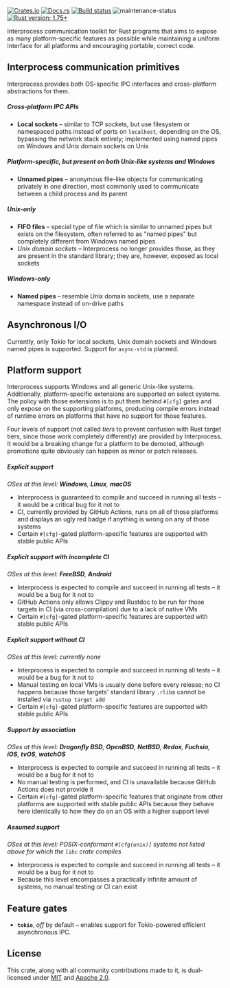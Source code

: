 [![Crates.io](https://img.shields.io/crates/v/interprocess)](https://crates.io/crates/interprocess "Interprocess on Crates.io")
[![Docs.rs](https://img.shields.io/badge/documentation-docs.rs-informational)](https://docs.rs/interprocess "interprocess on Docs.rs")
[![Build status](https://github.com/kotauskas/interprocess/actions/workflows/checks_and_tests.yml/badge.svg)](https://github.com/kotauskas/interprocess/actions/workflows/checks_and_tests.yml)
![maintenance-status](https://img.shields.io/badge/maintenance-actively%20developed-brightgreen)
[![Rust version: 1.75+](https://img.shields.io/badge/rust%20version-1.75+-orange)][blogpost]

Interprocess communication toolkit for Rust programs that aims to expose as many
platform-specific features as possible while maintaining a uniform interface for all platforms and
encouraging portable, correct code.

## Interprocess communication primitives
Interprocess provides both OS-specific IPC interfaces and cross-platform abstractions for them.

##### Cross-platform IPC APIs
- **Local sockets** – similar to TCP sockets, but use filesystem or namespaced paths instead of
  ports on `localhost`, depending on the OS, bypassing the network stack entirely; implemented
  using named pipes on Windows and Unix domain sockets on Unix

##### Platform-specific, but present on both Unix-like systems and Windows
- **Unnamed pipes** – anonymous file-like objects for communicating privately in one direction,
  most commonly used to communicate between a child process and its parent

##### Unix-only
- **FIFO files** – special type of file which is similar to unnamed pipes but exists on the
  filesystem, often referred to as "named pipes" but completely different from Windows named pipes
- *Unix domain sockets* – Interprocess no longer provides those, as they are present in the
  standard library; they are, however, exposed as local sockets

##### Windows-only
- **Named pipes** – resemble Unix domain sockets, use a separate namespace instead of on-drive
  paths

## Asynchronous I/O
Currently, only Tokio for local sockets, Unix domain sockets and Windows named pipes is supported.
Support for `async-std` is planned.

## Platform support
Interprocess supports Windows and all generic Unix-like systems. Additionally, platform-specific
extensions are supported on select systems. The policy with those extensions is to put them behind
`#[cfg]` gates and only expose on the supporting platforms, producing compile errors instead of
runtime errors on platforms that have no support for those features.

Four levels of support (not called *tiers* to prevent confusion with Rust target tiers, since those
work completely differently) are provided by Interprocess. It would be a breaking change for a
platform to be demoted, although promotions quite obviously can happen as minor or patch releases.

##### Explicit support
*OSes at this level: **Windows**, **Linux**, **macOS***

- Interprocess is guaranteed to compile and succeed in running all tests – it would be a critical
  bug for it not to
- CI, currently provided by GitHub Actions, runs on all of those platforms and displays an ugly red
  badge if anything is wrong on any of those systems
- Certain `#[cfg]`-gated platform-specific features are supported with stable public APIs

##### Explicit support with incomplete CI
*OSes at this level: **FreeBSD**, **Android***

- Interprocess is expected to compile and succeed in running all tests – it would be a bug for it
  not to
- GitHub Actions only allows Clippy and Rustdoc to be run for those targets in CI (via
  cross-compilation) due to a lack of native VMs
- Certain `#[cfg]`-gated platform-specific features are supported with stable public APIs

##### Explicit support without CI
*OSes at this level: currently none*

- Interprocess is expected to compile and succeed in running all tests – it would be a bug for it
  not to
- Manual testing on local VMs is usually done before every release; no CI happens because those
  targets' standard library `.rlib`s cannot be installed via `rustup target add`
- Certain `#[cfg]`-gated platform-specific features are supported with stable public APIs

##### Support by association
*OSes at this level: **Dragonfly BSD**, **OpenBSD**, **NetBSD**, **Redox**, **Fuchsia**, **iOS**,
**tvOS**, **watchOS***

- Interprocess is expected to compile and succeed in running all tests – it would be a bug for it not to
- No manual testing is performed, and CI is unavailable because GitHub Actions does not provide it
- Certain `#[cfg]`-gated platform-specific features that originate from other platforms are
  supported with stable public APIs because they behave here identically to how they do on an OS with
  a higher support level

##### Assumed support
*OSes at this level: POSIX-conformant `#[cfg(unix)]` systems not listed above for which the `libc` crate compiles*

- Interprocess is expected to compile and succeed in running all tests – it would be a bug for it
  not to
- Because this level encompasses a practically infinite amount of systems, no manual testing or CI
  can exist

## Feature gates
- **`tokio`**, *off* by default – enables support for Tokio-powered efficient asynchronous IPC.

## License
This crate, along with all community contributions made to it, is dual-licensed under [MIT] and
[Apache 2.0].

[MIT]: https://choosealicense.com/licenses/mit/
[Apache 2.0]: https://choosealicense.com/licenses/apache-2.0/
[blogpost]: https://blog.rust-lang.org/2023/12/28/Rust-1.75.0.html
